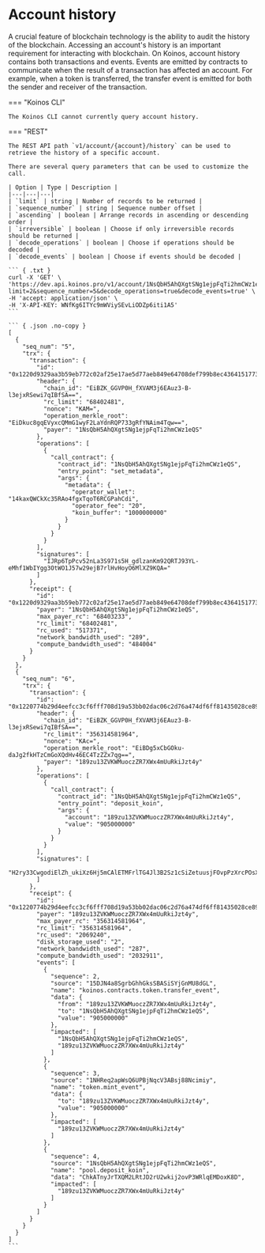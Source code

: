 # Account history
A crucial feature of blockchain technology is the ability to audit the history of the blockchain. Accessing an account's history is an important requirement for interacting with blockchain. On Koinos, account history contains both transactions and events. Events are emitted by contracts to communicate when the result of a transaction has affected an account. For example, when a token is transferred, the transfer event is emitted for both the sender and receiver of the transaction.

=== "Koinos CLI"

    The Koinos CLI cannot currently query account history.

=== "REST"

    The REST API path `v1/account/{account}/history` can be used to retrieve the history of a specific account.

    There are several query parameters that can be used to customize the call.

    | Option | Type | Description |
    |---|---|---|
    | `limit` | string | Number of records to be returned |
    | `sequence_number` | string | Sequence number offset |
    | `ascending` | boolean | Arrange records in ascending or descending order |
    | `irreversible` | boolean | Choose if only irreversible records should be returned |
    | `decode_operations` | boolean | Choose if operations should be decoded |
    | `decode_events` | boolean | Choose if events should be decoded |

    ``` { .txt }
    curl -X 'GET' \
    'https://dev.api.koinos.pro/v1/account/1NsQbH5AhQXgtSNg1ejpFqTi2hmCWz1eQS/history?limit=2&sequence_number=5&decode_operations=true&decode_events=true' \
    -H 'accept: application/json' \
    -H 'X-API-KEY: WNfKg6ITYc9mWViySEvLiODZp6iti1A5'
    ```

    ``` { .json .no-copy }
    [
      {
        "seq_num": "5",
        "trx": {
          "transaction": {
            "id": "0x1220d9329aa3b59eb772c02af25e17ae5d77aeb849e64708def799b8ec4364151773",
            "header": {
              "chain_id": "EiBZK_GGVP0H_fXVAM3j6EAuz3-B-l3ejxRSewi7qIBfSA==",
              "rc_limit": "68402481",
              "nonce": "KAM=",
              "operation_merkle_root": "EiDkuc8gqEVyxcQMmG1wyF2LaYdnRQP733gRfYNAim4Tqw==",
              "payer": "1NsQbH5AhQXgtSNg1ejpFqTi2hmCWz1eQS"
            },
            "operations": [
              {
                "call_contract": {
                  "contract_id": "1NsQbH5AhQXgtSNg1ejpFqTi2hmCWz1eQS",
                  "entry_point": "set_metadata",
                  "args": {
                    "metadata": {
                      "operator_wallet": "14kaxQWCkXc35RAo4fgxTqoT6RCGPahCdi",
                      "operator_fee": "20",
                      "koin_buffer": "1000000000"
                    }
                  }
                }
              }
            ],
            "signatures": [
              "IJRp6TpPcv52nLa3S971s5H_gdlzanKm92QRTJ93YL-eMhf1WbIYgg3OtWO1J57w29ejB7rlHvHoyO6MlXZ9KQA="
            ]
          },
          "receipt": {
            "id": "0x1220d9329aa3b59eb772c02af25e17ae5d77aeb849e64708def799b8ec4364151773",
            "payer": "1NsQbH5AhQXgtSNg1ejpFqTi2hmCWz1eQS",
            "max_payer_rc": "68403233",
            "rc_limit": "68402481",
            "rc_used": "517371",
            "network_bandwidth_used": "289",
            "compute_bandwidth_used": "484004"
          }
        }
      },
      {
        "seq_num": "6",
        "trx": {
          "transaction": {
            "id": "0x1220774b29d4eefcc3cf6fff708d19a53bb02dac06c2d76a474df6ff81435028ce89",
            "header": {
              "chain_id": "EiBZK_GGVP0H_fXVAM3j6EAuz3-B-l3ejxRSewi7qIBfSA==",
              "rc_limit": "356314581964",
              "nonce": "KAc=",
              "operation_merkle_root": "EiBDg5xCbGOku-daJg2fkHTzCmGoXQdHv46EC4TzZZx7qg==",
              "payer": "189zu13ZVKWMuoczZR7XWx4mUuRkiJzt4y"
            },
            "operations": [
              {
                "call_contract": {
                  "contract_id": "1NsQbH5AhQXgtSNg1ejpFqTi2hmCWz1eQS",
                  "entry_point": "deposit_koin",
                  "args": {
                    "account": "189zu13ZVKWMuoczZR7XWx4mUuRkiJzt4y",
                    "value": "905000000"
                  }
                }
              }
            ],
            "signatures": [
              "H2ry33CwgodiElZh_ukiXz6Hj5mCAlETMFrlTG4Jl3B2Sz1cSiZetuusjFOvpPzXrcPOsXN1nPTFSgN_673XoaE="
            ]
          },
          "receipt": {
            "id": "0x1220774b29d4eefcc3cf6fff708d19a53bb02dac06c2d76a474df6ff81435028ce89",
            "payer": "189zu13ZVKWMuoczZR7XWx4mUuRkiJzt4y",
            "max_payer_rc": "356314581964",
            "rc_limit": "356314581964",
            "rc_used": "2069240",
            "disk_storage_used": "2",
            "network_bandwidth_used": "287",
            "compute_bandwidth_used": "2032911",
            "events": [
              {
                "sequence": 2,
                "source": "15DJN4a8SgrbGhhGksSBASiSYjGnMU8dGL",
                "name": "koinos.contracts.token.transfer_event",
                "data": {
                  "from": "189zu13ZVKWMuoczZR7XWx4mUuRkiJzt4y",
                  "to": "1NsQbH5AhQXgtSNg1ejpFqTi2hmCWz1eQS",
                  "value": "905000000"
                },
                "impacted": [
                  "1NsQbH5AhQXgtSNg1ejpFqTi2hmCWz1eQS",
                  "189zu13ZVKWMuoczZR7XWx4mUuRkiJzt4y"
                ]
              },
              {
                "sequence": 3,
                "source": "1NHReq2apWsQ6UPBjNqcV3ABsj88Ncimiy",
                "name": "token.mint_event",
                "data": {
                  "to": "189zu13ZVKWMuoczZR7XWx4mUuRkiJzt4y",
                  "value": "905000000"
                },
                "impacted": [
                  "189zu13ZVKWMuoczZR7XWx4mUuRkiJzt4y"
                ]
              },
              {
                "sequence": 4,
                "source": "1NsQbH5AhQXgtSNg1ejpFqTi2hmCWz1eQS",
                "name": "pool.deposit_koin",
                "data": "ChkATnyJrTXQM2LRtJD2rU2wkij2ovP3WRlqEMDoxK8D",
                "impacted": [
                  "189zu13ZVKWMuoczZR7XWx4mUuRkiJzt4y"
                ]
              }
            ]
          }
        }
      }
    ]
    ```
